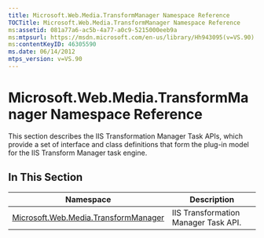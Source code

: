```yaml
---
title: Microsoft.Web.Media.TransformManager Namespace Reference
TOCTitle: Microsoft.Web.Media.TransformManager Namespace Reference
ms:assetid: 081a77a6-ac5b-4a77-a0c9-5215000eeb9a
ms:mtpsurl: https://msdn.microsoft.com/en-us/library/Hh943095(v=VS.90)
ms:contentKeyID: 46305590
ms.date: 06/14/2012
mtps_version: v=VS.90
---
```


# Microsoft.Web.Media.TransformManager Namespace Reference

This section describes the IIS Transformation Manager Task APIs, which provide a set of interface and class definitions that form the plug-in model for the IIS Transform Manager task engine.

## In This Section

|Namespace|Description|
|--- |--- |
|[Microsoft.Web.Media.TransformManager](microsoft-web-media-transformmanager-namespace.md)|IIS Transformation Manager Task API.|


